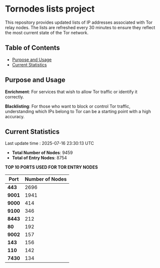 # Tornodes lists project

This repository provides updated lists of IP addresses associated with Tor relay nodes. The lists are refreshed every 30 minutes to ensure they reflect the most current state of the Tor network.

## Table of Contents

- [Purpose and Usage](#purpose-and-usage)
- [Current Statistics](#current-statistics)


## Purpose and Usage

**Enrichment**: For services that wish to allow Tor traffic or identify it correctly.

**Blacklisting**: For those who want to block or control Tor traffic, understanding which IPs belong to Tor can be a starting point with a high accuracy.

## Current Statistics

Last update time : 2025-07-16 23:30:13 UTC

- **Total Number of Nodes**: 9459
- **Total of Entry Nodes**: 8754

**TOP 10 PORTS USED FOR TOR ENTRY NODES**

| **Port** | **Number of Nodes** |
|------|-----------------|
| **443**   | 2696  |
| **9001**   | 1941  |
| **9000**   | 414  |
| **9100**   | 346  |
| **8443**   | 212  |
| **80**   | 192  |
| **9002**   | 157  |
| **143**   | 156  |
| **110**   | 142  |
| **7430**   | 134  |

